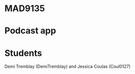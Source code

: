 MAD9135
=======

Podcast app
=======

Students
========

Demi Tremblay (DemiTremblay) and Jessica Coulas (Coul0127)